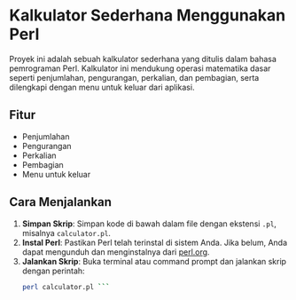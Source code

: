 # Kalkulator Sederhana Menggunakan Perl

Proyek ini adalah sebuah kalkulator sederhana yang ditulis dalam bahasa pemrograman Perl. Kalkulator ini mendukung operasi matematika dasar seperti penjumlahan, pengurangan, perkalian, dan pembagian, serta dilengkapi dengan menu untuk keluar dari aplikasi.

## Fitur
- Penjumlahan
- Pengurangan
- Perkalian
- Pembagian
- Menu untuk keluar

## Cara Menjalankan

1. **Simpan Skrip**: Simpan kode di bawah dalam file dengan ekstensi `.pl`, misalnya `calculator.pl`.
2. **Instal Perl**: Pastikan Perl telah terinstal di sistem Anda. Jika belum, Anda dapat mengunduh dan menginstalnya dari [perl.org](https://www.perl.org/get.html).
3. **Jalankan Skrip**: Buka terminal atau command prompt dan jalankan skrip dengan perintah:
   ```sh
   perl calculator.pl ```
